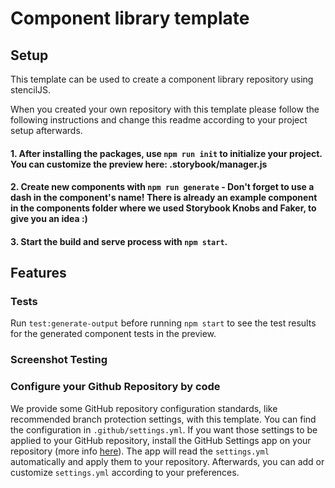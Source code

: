 # Component library template
## Setup
This template can be used to create a component library repository using stencilJS.

When you created your own repository with this template please follow the following instructions and change this readme according to your project setup afterwards.

#### 1. After installing the packages, use `npm run init` to initialize your project. You can customize the preview here: .storybook/manager.js
#### 2. Create new components with `npm run generate` - Don't forget to use a dash in the component's name! There is already an example component in the components folder where we used Storybook Knobs and Faker, to give you an idea :)
#### 3. Start the build and serve process with `npm start`.

## Features
### Tests
Run `test:generate-output` before running `npm start` to see the test results for the generated component tests in the preview.
### Screenshot Testing

### Configure your Github Repository by code
We provide some GitHub repository configuration standards, like recommended branch protection settings, with this template. You can find the configuration in `.github/settings.yml`. If you want those settings to be applied to your GitHub repository, install the GitHub Settings app on your repository (more info [here](https://github.com/apps/settings)). The app will read the `settings.yml` automatically and apply them to your repository. Afterwards, you can add or customize `settings.yml` according to your preferences.
